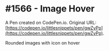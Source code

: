 # #1566 - Image Hover

A Pen created on CodePen.io. Original URL: [https://codepen.io/littlesnippets/pen/gwZyPp](https://codepen.io/littlesnippets/pen/gwZyPp).

Rounded images with icon on hover
